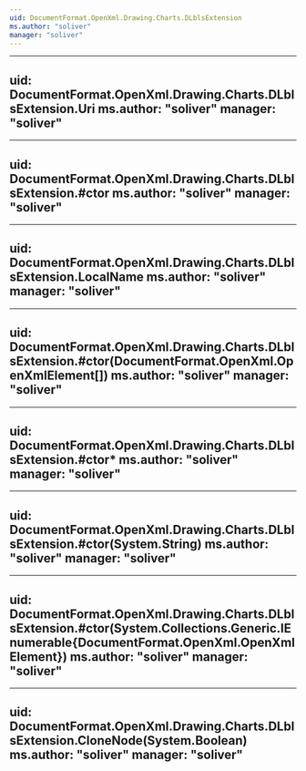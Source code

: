 ```yaml
---
uid: DocumentFormat.OpenXml.Drawing.Charts.DLblsExtension
ms.author: "soliver"
manager: "soliver"
---
```


---
uid: DocumentFormat.OpenXml.Drawing.Charts.DLblsExtension.Uri
ms.author: "soliver"
manager: "soliver"
---

---
uid: DocumentFormat.OpenXml.Drawing.Charts.DLblsExtension.#ctor
ms.author: "soliver"
manager: "soliver"
---

---
uid: DocumentFormat.OpenXml.Drawing.Charts.DLblsExtension.LocalName
ms.author: "soliver"
manager: "soliver"
---

---
uid: DocumentFormat.OpenXml.Drawing.Charts.DLblsExtension.#ctor(DocumentFormat.OpenXml.OpenXmlElement[])
ms.author: "soliver"
manager: "soliver"
---

---
uid: DocumentFormat.OpenXml.Drawing.Charts.DLblsExtension.#ctor*
ms.author: "soliver"
manager: "soliver"
---

---
uid: DocumentFormat.OpenXml.Drawing.Charts.DLblsExtension.#ctor(System.String)
ms.author: "soliver"
manager: "soliver"
---

---
uid: DocumentFormat.OpenXml.Drawing.Charts.DLblsExtension.#ctor(System.Collections.Generic.IEnumerable{DocumentFormat.OpenXml.OpenXmlElement})
ms.author: "soliver"
manager: "soliver"
---

---
uid: DocumentFormat.OpenXml.Drawing.Charts.DLblsExtension.CloneNode(System.Boolean)
ms.author: "soliver"
manager: "soliver"
---
